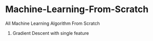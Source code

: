 # Machine-Learning-From-Scratch
All Machine Learning Algorithm From Scratch

1. Gradient Descent with single feature
